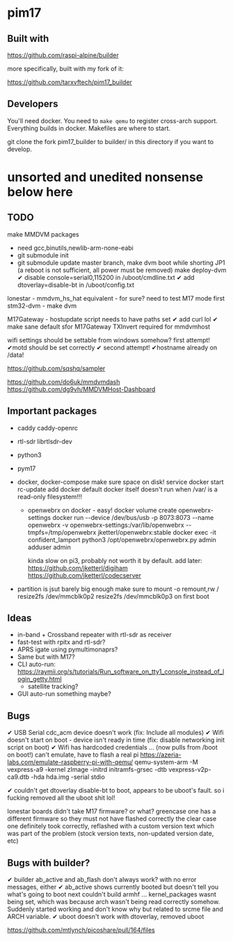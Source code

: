 # pim17


## Built with
https://github.com/raspi-alpine/builder

more specifically, built with my fork of it:

https://github.com/tarxvftech/pim17_builder

## Developers
You'll need docker. You need to `make qemu` to register cross-arch support.
Everything builds in docker. Makefiles are where to start.

git clone the fork pim17_builder to builder/ in this directory if you want to develop. 



# unsorted and unedited nonsense below here

## TODO
make MMDVM packages
 - need gcc,binutils,newlib-arm-none-eabi
 - git submodule init
 - git submodule update
 master branch, make dvm
 boot while shorting JP1 (a reboot is not sufficient, all power must be removed)
 make deploy-dvm
✔ disable console=serial0,115200 in /uboot/cmdline.txt
✔ add dtoverlay=disable-bt in /uboot/config.txt

 lonestar - mmdvm_hs_hat equivalent - for sure? need to test M17 mode first
 stm32-dvm - make dvm 

 M17Gateway - hostupdate script needs to have paths set
✔ add curl lol
✔ make sane default sfor M17Gateway
 TXInvert required for mmdvmhost


wifi settings should be settable from windows somehow?
  first attempt!
✔motd should be set correctly
✔  second attempt!
✔hostname already on /data!

https://github.com/sqshq/sampler

https://github.com/do6uk/mmdvmdash
https://github.com/dg9vh/MMDVMHost-Dashboard

## Important packages

* caddy caddy-openrc 
* rtl-sdr librtlsdr-dev
* python3
* pym17
* docker, docker-compose
	make sure space on disk!
	service docker start
	rc-update add docker default
  docker itself doesn't run when /var/ is a read-only filesystem!!!
  * openwebrx on docker - easy!
	docker volume create openwebrx-settings
	docker run --device /dev/bus/usb -p 8073:8073 --name openwebrx -v openwebrx-settings:/var/lib/openwebrx --tmpfs=/tmp/openwebrx jketterl/openwebrx:stable
	docker exec -it confident_lamport python3 /opt/openwebrx/openwebrx.py admin adduser admin

	kinda slow on pi3, probably not worth it by default.
  	add later:
	https://github.com/jketterl/digiham
	https://github.com/jketterl/codecserver

* partition is jsut barely big enough
	make sure to 
	mount -o remount,rw /
	resize2fs /dev/mmcblk0p2
	resize2fs /dev/mmcblk0p3
	on first boot


## Ideas
* in-band + Crossband repeater with rtl-sdr as receiver
* fast-test with rpitx and rtl-sdr?
* APRS igate using pymultimonaprs?
* Same but with M17?
* CLI auto-run: https://raymii.org/s/tutorials/Run_software_on_tty1_console_instead_of_login_getty.html
  * satellite tracking?
* GUI auto-run something maybe?

## Bugs
✔ USB Serial cdc_acm device doesn't work (fix: Include all modules)
✔ Wifi doesn't start on boot - device isn't ready in time (fix: disable networking init script on boot)
✔ Wifi has hardcoded credentials ... (now pulls from /boot on boot!)
can't emulate, have to flash a real pi https://azeria-labs.com/emulate-raspberry-pi-with-qemu/
qemu-system-arm -M vexpress-a9 -kernel zImage -initrd initramfs-grsec -dtb vexpress-v2p-ca9.dtb -hda hda.img -serial stdio

✔ couldn't get dtoverlay disable-bt to boot, appears to be uboot's fault. so i fucking removed all the uboot shit lol!

lonestar boards didn't take M17 firmware? or what? greencase one has a different firmware so they must not have flashed correctly
the clear case one definitely took correctly, reflashed with a custom version text which was part of the problem (stock version texts, non-updated version date, etc)

## Bugs with builder?
✔ builder ab_active and ab_flash don't always work? with no error messages, either
✔ ab_active shows currently booted but doesn't tell you what's going to boot next
couldn't build armhf ... kernel_packages wasnt being set, which was because arch wasn't being read correctly somehow. Suddenly started working and don't know why but related to srcme file and ARCH variable.
✔ uboot doesn't work with dtoverlay, removed uboot



https://github.com/mtlynch/picoshare/pull/164/files
